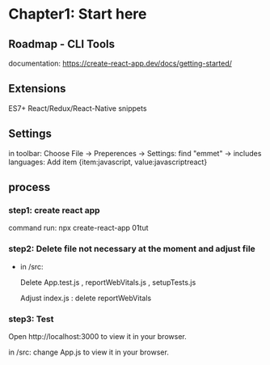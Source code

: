 # Chapter1: Start here

## Roadmap - CLI Tools

documentation: https://create-react-app.dev/docs/getting-started/

## Extensions 
    
ES7+ React/Redux/React-Native snippets 

## Settings

in toolbar: Choose File -> Preperences -> Settings: find "emmet" -> includes languages: Add item {item:javascript, value:javascriptreact}

## process

### step1: create react app

command run: npx create-react-app 01tut

### step2: Delete file not necessary at the moment and adjust file

- in /src:

    Delete App.test.js , reportWebVitals.js , setupTests.js

    Adjust index.js : delete reportWebVitals

### step3: Test

Open http://localhost:3000 to view it in your browser.

in /src: change App.js to view it in your browser.
    

